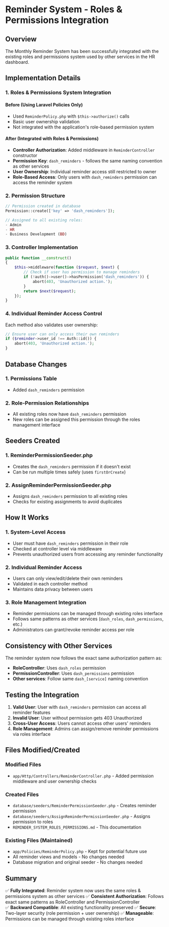 # Reminder System - Roles & Permissions Integration

## Overview
The Monthly Reminder System has been successfully integrated with the existing roles and permissions system used by other services in the HR dashboard.

## Implementation Details

### 1. Roles & Permissions System Integration

#### Before (Using Laravel Policies Only)
- Used `ReminderPolicy.php` with `$this->authorize()` calls
- Basic user ownership validation
- Not integrated with the application's role-based permission system

#### After (Integrated with Roles & Permissions)
- **Controller Authorization**: Added middleware in `ReminderController` constructor
- **Permission Key**: `dash_reminders` - follows the same naming convention as other services
- **User Ownership**: Individual reminder access still restricted to owner
- **Role-Based Access**: Only users with `dash_reminders` permission can access the reminder system

### 2. Permission Structure

```php
// Permission created in database
Permission::create(['key' => 'dash_reminders']);

// Assigned to all existing roles:
- Admin
- HR  
- Business Development (BD)
```

### 3. Controller Implementation

```php
public function __construct()
{
    $this->middleware(function ($request, $next) {
        // Check if user has permission to manage reminders
        if (!auth()->user()->hasPermission('dash_reminders')) {
            abort(403, 'Unauthorized action.');
        }
        return $next($request);
    });
}
```

### 4. Individual Reminder Access Control

Each method also validates user ownership:
```php
// Ensure user can only access their own reminders
if ($reminder->user_id !== Auth::id()) {
    abort(403, 'Unauthorized action.');
}
```

## Database Changes

### 1. Permissions Table
- Added `dash_reminders` permission

### 2. Role-Permission Relationships
- All existing roles now have `dash_reminders` permission
- New roles can be assigned this permission through the roles management interface

## Seeders Created

### 1. ReminderPermissionSeeder.php
- Creates the `dash_reminders` permission if it doesn't exist
- Can be run multiple times safely (uses `firstOrCreate`)

### 2. AssignReminderPermissionSeeder.php  
- Assigns `dash_reminders` permission to all existing roles
- Checks for existing assignments to avoid duplicates

## How It Works

### 1. System-Level Access
- User must have `dash_reminders` permission in their role
- Checked at controller level via middleware
- Prevents unauthorized users from accessing any reminder functionality

### 2. Individual Reminder Access
- Users can only view/edit/delete their own reminders
- Validated in each controller method
- Maintains data privacy between users

### 3. Role Management Integration
- Reminder permissions can be managed through existing roles interface
- Follows same patterns as other services (`dash_roles`, `dash_permissions`, etc.)
- Administrators can grant/revoke reminder access per role

## Consistency with Other Services

The reminder system now follows the exact same authorization pattern as:
- **RoleController**: Uses `dash_roles` permission
- **PermissionController**: Uses `dash_permissions` permission  
- **Other services**: Follow same `dash_[service]` naming convention

## Testing the Integration

1. **Valid User**: User with `dash_reminders` permission can access all reminder features
2. **Invalid User**: User without permission gets 403 Unauthorized
3. **Cross-User Access**: Users cannot access other users' reminders
4. **Role Management**: Admins can assign/remove reminder permissions via roles interface

## Files Modified/Created

### Modified Files
- `app/Http/Controllers/ReminderController.php` - Added permission middleware and user ownership checks

### Created Files  
- `database/seeders/ReminderPermissionSeeder.php` - Creates reminder permission
- `database/seeders/AssignReminderPermissionSeeder.php` - Assigns permission to roles
- `REMINDER_SYSTEM_ROLES_PERMISSIONS.md` - This documentation

### Existing Files (Maintained)
- `app/Policies/ReminderPolicy.php` - Kept for potential future use
- All reminder views and models - No changes needed
- Database migration and original seeder - No changes needed

## Summary

✅ **Fully Integrated**: Reminder system now uses the same roles & permissions system as other services
✅ **Consistent Authorization**: Follows exact same patterns as RoleController and PermissionController  
✅ **Backward Compatible**: All existing functionality preserved
✅ **Secure**: Two-layer security (role permission + user ownership)
✅ **Manageable**: Permissions can be managed through existing roles interface